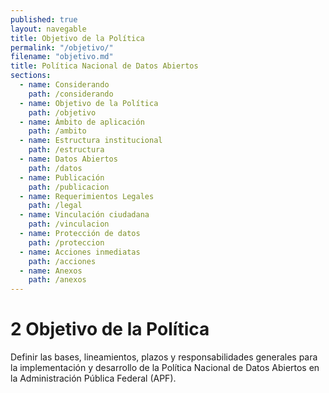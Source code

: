 ```yaml
---
published: true
layout: navegable
title: Objetivo de la Política
permalink: "/objetivo/"
filename: "objetivo.md"
title: Política Nacional de Datos Abiertos
sections:
  - name: Considerando
    path: /considerando
  - name: Objetivo de la Política
    path: /objetivo
  - name: Ámbito de aplicación
    path: /ambito
  - name: Estructura institucional
    path: /estructura
  - name: Datos Abiertos
    path: /datos
  - name: Publicación
    path: /publicacion
  - name: Requerimientos Legales
    path: /legal
  - name: Vinculación ciudadana
    path: /vinculacion
  - name: Protección de datos
    path: /proteccion
  - name: Acciones inmediatas
    path: /acciones
  - name: Anexos
    path: /anexos
---
```


# 2 Objetivo de la Política

Definir las bases, lineamientos, plazos y responsabilidades generales para la implementación y desarrollo de la Política Nacional de Datos
Abiertos en la Administración Pública Federal (APF).

